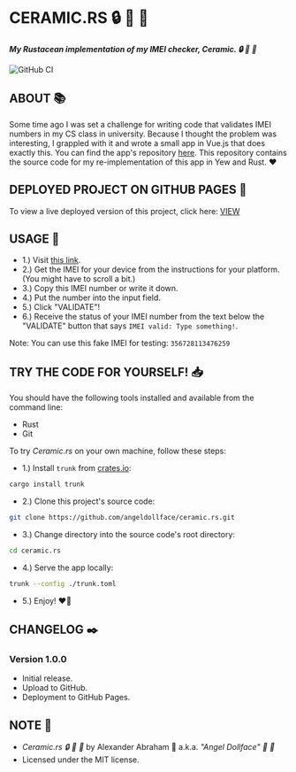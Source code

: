 # CERAMIC.RS :lock: :rocket: :crab:

***My Rustacean implementation of my IMEI checker, Ceramic. :lock: :rocket: :crab:***

![GitHub CI](https://github.com/angeldollface/ceramic.rs/actions/workflows/yew.yml/badge.svg)

## ABOUT :books:

Some time ago I was set a challenge for writing code that validates IMEI numbers in my CS class in university. Because I thought the problem was interesting, I grappled with it and wrote a small app in Vue.js that does exactly this. You can find the app's repository [here](https://github.com/angeldollface/ceramic). This repository contains the source code for my re-implementation of this app in Yew and Rust. :heart:

## DEPLOYED PROJECT ON GITHUB PAGES :rocket:

To view a live deployed version of this project, click here: [VIEW](https://angeldollface.art/ceramic.rs)

## USAGE :hammer:

- 1.) Visit [this link](https://angeldollface.art/ceramic.rs).
- 2.) Get the IMEI for your device from the instructions for your platform. (You might have to scroll a bit.)
- 3.) Copy this IMEI number or write it down.
- 4.) Put the number into the input field.
- 5.) Click "VALIDATE"!
- 6.) Receive the status of your IMEI number from the text below the "VALIDATE" button that says `IMEI valid: Type something!`.

Note: You can use this fake IMEI for testing: `356728113476259`

## TRY THE CODE FOR YOURSELF! :inbox_tray:

You should have the following tools installed and available from the command line:

- Rust
- Git

To try *Ceramic.rs* on your own machine, follow these steps:

- 1.) Install `trunk` from [crates.io](https://crates.io/crates/trunk):

```bash
cargo install trunk
```

- 2.) Clone this project's source code:

```bash
git clone https://github.com/angeldollface/ceramic.rs.git
```

- 3.) Change directory into the source code's root directory:

```bash
cd ceramic.rs
```

- 4.) Serve the app locally:

```bash
trunk --config ./trunk.toml
```

- 5.) Enjoy! :heart_on_fire:


## CHANGELOG :black_nib:

### Version 1.0.0

- Initial release.
- Upload to GitHub.
- Deployment to GitHub Pages.

## NOTE :scroll:

- *Ceramic.rs :lock: :rocket: :crab:* by Alexander Abraham :black_heart: a.k.a. *"Angel Dollface" :dolls: :ribbon:*
- Licensed under the MIT license.